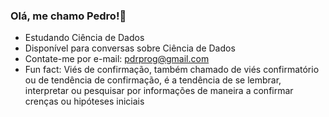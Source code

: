 ### Olá, me chamo Pedro!👋

<!-- - 🔭 I’m currently working on ... -->
- Estudando Ciência de Dados <!-- - 👯 I’m looking to collaborate on ... --> <!-- - 🤔 I’m looking for help with ... -->
- Disponível para conversas sobre Ciência de Dados
- Contate-me por e-mail: pdrprog@gmail.com
- Fun fact: Viés de confirmação, também chamado de viés confirmatório ou de tendência de confirmação, é a tendência de se lembrar, interpretar ou pesquisar por informações de maneira a confirmar crenças ou hipóteses iniciais

